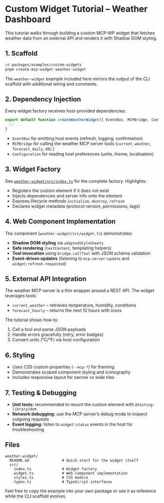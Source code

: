 # Custom Widget Tutorial – Weather Dashboard

This tutorial walks through building a custom MCP-WP widget that fetches weather data from an external API and renders it with Shadow DOM styling.

## 1. Scaffold

```bash
cd packages/examples/custom-widgets
pnpm create-mcp-widget weather-widget
```

The `weather-widget` example included here mirrors the output of the CLI scaffold with additional wiring and comments.

## 2. Dependency Injection

Every widget factory receives host-provided dependencies:

```ts
export default function createWeatherWidget({ EventBus, MCPBridge, Configuration }, serverInfo) {
  // ...
}
```

- `EventBus` for emitting host events (refresh, logging, confirmation)
- `MCPBridge` for calling the weather MCP server tools (`current_weather`, `forecast_daily`, etc.)
- `Configuration` for reading host preferences (units, theme, localisation)

## 3. Widget Factory

See [`weather-widget/src/index.ts`](./weather-widget/src/index.ts) for the complete factory. Highlights:

- Registers the custom element if it does not exist
- Injects dependencies and server info onto the element
- Exposes lifecycle methods `initialize`, `destroy`, `refresh`
- Declares widget metadata (protocol version, permissions, tags)

## 4. Web Component Implementation

The component (`weather-widget/src/widget.ts`) demonstrates:

- **Shadow DOM styling** via `adoptedStyleSheets`
- **Safe rendering** (`textContent`, templating helpers)
- **Tool invocation** using `bridge.callTool` with JSON schema validation
- **Event-driven updates** (listening to `mcp:server:update` and `widget:refresh-requested`)

## 5. External API Integration

The weather MCP server is a thin wrapper around a REST API. The widget leverages tools:

- `current_weather` – retrieves temperature, humidity, conditions
- `forecast_hourly` – returns the next 12 hours with icons

The tutorial shows how to:

1. Call a tool and parse JSON payloads
2. Handle errors gracefully (retry, error badges)
3. Convert units (°C/°F) via host configuration

## 6. Styling

- Uses CSS custom properties (`--mcp-*`) for theming
- Demonstrates scoped component styling and iconography
- Includes responsive layout for narrow vs wide tiles

## 7. Testing & Debugging

- **Unit tests:** recommended to mount the custom element with `@testing-library/dom`
- **Network debugging:** use the MCP server’s debug mode to inspect outgoing requests
- **Event logging:** listen to `widget:status` events in the host for troubleshooting

## Files

```
weather-widget/
  README.md               # Quick start for the widget itself
  src/
    index.ts              # Widget factory
    widget.ts             # Web Component implementation
    styles.ts             # CSS module
    types.ts              # TypeScript interfaces
```

Feel free to copy the example into your own package or use it as reference while the CLI scaffold evolves.
